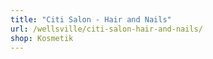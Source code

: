 ```yaml
---
title: "Citi Salon - Hair and Nails"
url: /wellsville/citi-salon-hair-and-nails/
shop: Kosmetik
---
```

